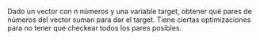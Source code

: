 Dado un vector con n números y una variable target, obtener qué pares de números del vector suman para dar el target.
Tiene ciertas optimizaciones para no tener que checkear todos los pares posibles.
